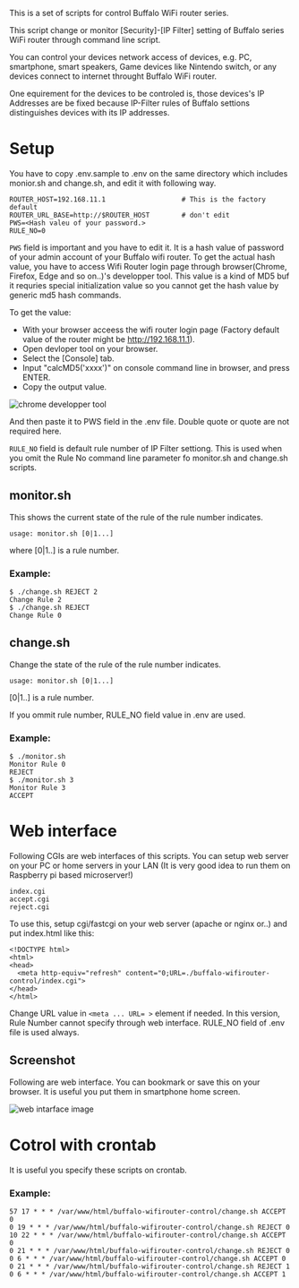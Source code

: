 This is a set of scripts for control Buffalo WiFi router series.

This script change or monitor [Security]-[IP Filter] setting of Buffalo series WiFi router through command line script.

You can control your devices network access of devices, e.g. PC, smartphone, smart speakers, Game devices like Nintendo switch, or any devices connect to internet throught Buffalo WiFi router.

One equirement for the devices to be controled is, those devices's IP Addresses are be fixed because IP-Filter rules of Buffalo settions distinguishes devices with its IP addresses.

# Setup

You have to copy .env.sample to .env on the same directory which includes monior.sh and change.sh, and edit it with following way.

```.env
ROUTER_HOST=192.168.11.1                   # This is the factory default
ROUTER_URL_BASE=http://$ROUTER_HOST        # don't edit
PWS=<Hash valeu of your password.>
RULE_NO=0
```

`PWS` field is important and you have to edit it. It is a hash value of password of your admin account of your Buffalo wifi router.
To get the actual hash value, you have to access Wifi Router login page through browser(Chrome, Firefox, Edge and so on..)'s developper tool.
This value is a kind of MD5 buf it requries special initialization value so you cannot get the hash value by generic md5 hash commands.

To get the value:
- With your browser acceess the wifi router login page (Factory default value of the router might be http://192.168.11.1).
- Open devloper tool on your browser.
- Select the [Console] tab.
- Input "calcMD5('xxxx')" on console command line in browser, and press ENTER.
- Copy the output value.

<img src="https://i.imgur.com/n2YsyVX_d.webp?maxwidth=1520&fidelity=grand" alt="chrome developper tool">

And then paste it to PWS field in the .env file. Double quote or quote are not required here.

`RULE_NO` field is default rule number of IP Filter settiong. This is used when you omit the Rule No command line parameter fo monitor.sh and change.sh scripts.

## monitor.sh

This shows the current state of the rule of the rule number indicates.

```
usage: monitor.sh [0|1...]
```

where [0|1..] is a rule number.

### Example:

```
$ ./change.sh REJECT 2
Change Rule 2
$ ./change.sh REJECT
Change Rule 0
```

## change.sh

Change the state of the rule of the rule number indicates.

```
usage: monitor.sh [0|1...]
```

[0|1..] is a rule number.

If you ommit rule number, RULE_NO field value in .env are used.

### Example:

```
$ ./monitor.sh
Monitor Rule 0
REJECT
$ ./monitor.sh 3
Monitor Rule 3
ACCEPT
```
# Web interface

Following CGIs are web interfaces of this scripts. You can setup web server on your PC or home servers in your LAN (It is very good idea to run them on Raspberry pi based microserver!)

```
index.cgi
accept.cgi
reject.cgi
```

To use this, setup cgi/fastcgi on your web server (apache or nginx or..) and put index.html like this:

```
<!DOCTYPE html>
<html>
<head>
  <meta http-equiv="refresh" content="0;URL=./buffalo-wifirouter-control/index.cgi">
</head>
</html>
```

Change URL value in `<meta ... URL= >` element if needed.
In this version, Rule Number cannot specify through web interface. RULE_NO field of .env file is used always.

## Screenshot

Following are web interface. You can bookmark or save this on your browser. It is useful you put them in smartphone home screen.

<img src="https://i.imgur.com/MpkTV70_d.webp?maxwidth=760&fidelity=grand" alt="web intarface image"/>

# Cotrol with crontab

It is useful you specify these scripts on crontab. 

### Example:

```
57 17 * * * /var/www/html/buffalo-wifirouter-control/change.sh ACCEPT 0
0 19 * * * /var/www/html/buffalo-wifirouter-control/change.sh REJECT 0
10 22 * * * /var/www/html/buffalo-wifirouter-control/change.sh ACCEPT 0
0 21 * * * /var/www/html/buffalo-wifirouter-control/change.sh REJECT 0
0 6 * * * /var/www/html/buffalo-wifirouter-control/change.sh ACCEPT 0
0 21 * * * /var/www/html/buffalo-wifirouter-control/change.sh REJECT 1
0 6 * * * /var/www/html/buffalo-wifirouter-control/change.sh ACCEPT 1
```
